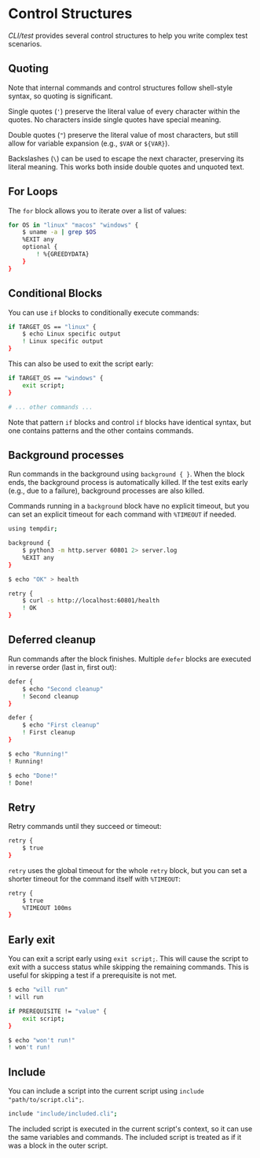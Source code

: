 # Control Structures

*CLI/test* provides several control structures to help you write complex test scenarios.

## Quoting

Note that internal commands and control structures follow shell-style syntax, so quoting
is significant.

Single quotes (`'`) preserve the literal value of every character within the
quotes. No characters inside single quotes have special meaning.

Double quotes (`"`) preserve the literal value of most characters, but still
allow for variable expansion (e.g., `$VAR` or `${VAR}`).

Backslashes (`\`) can be used to escape the next character, preserving its
literal meaning. This works both inside double quotes and unquoted text.

## For Loops

The `for` block allows you to iterate over a list of values:

```bash session
for OS in "linux" "macos" "windows" {
    $ uname -a | grep $OS
    %EXIT any
    optional {
        ! %{GREEDYDATA}
    }
}
```

## Conditional Blocks

You can use `if` blocks to conditionally execute commands:

```bash session
if TARGET_OS == "linux" {
    $ echo Linux specific output
    ! Linux specific output
}
```

This can also be used to exit the script early:

```bash session
if TARGET_OS == "windows" {
    exit script;
}

# ... other commands ...
```

Note that pattern `if` blocks and control `if` blocks have identical syntax, but
one contains patterns and the other contains commands.

## Background processes

Run commands in the background using `background { }`. When the block ends, the
background process is automatically killed. If the test exits early (e.g., due
to a failure), background processes are also killed.

Commands running in a `background` block have no explicit timeout, but you can
set an explicit timeout for each command with `%TIMEOUT` if needed.

```bash session
using tempdir;

background {
    $ python3 -m http.server 60801 2> server.log
    %EXIT any
}

$ echo "OK" > health

retry {
    $ curl -s http://localhost:60801/health
    ! OK
}
```

## Deferred cleanup

Run commands after the block finishes. Multiple `defer` blocks are executed in
reverse order (last in, first out):

```bash session
defer {
    $ echo "Second cleanup"
    ! Second cleanup
}

defer {
    $ echo "First cleanup"
    ! First cleanup
}

$ echo "Running!"
! Running!

$ echo "Done!"
! Done!
```

## Retry

Retry commands until they succeed or timeout:

```bash session
retry {
    $ true
}
``` 

`retry` uses the global timeout for the whole `retry` block, but you can set a
shorter timeout for the command itself with `%TIMEOUT`:

```bash session
retry {
    $ true
    %TIMEOUT 100ms
}
```

## Early exit

You can exit a script early using `exit script;`. This will cause the script to
exit with a success status while skipping the remaining commands. This is useful
for skipping a test if a prerequisite is not met.

```bash session
$ echo "will run"
! will run

if PREREQUISITE != "value" {
    exit script;
}

$ echo "won't run!"
! won't run!
```

## Include

You can include a script into the current script using `include
"path/to/script.cli";`.

```bash session
include "include/included.cli";
```

The included script is executed in the current script's context, so it can use
the same variables and commands. The included script is treated as if it was a
block in the outer script.
